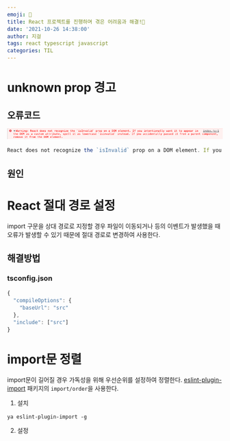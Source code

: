 ```yaml
---
emoji: 💬
title: React 프로젝트를 진행하며 겪은 어려움과 해결!🧐
date: '2021-10-26 14:38:00'
author: 지걸
tags: react typescript javascript
categories: TIL
---
```


# unknown prop 경고
## 오류코드
![img.png](img.png)
```javascript
React does not recognize the `isInvalid` prop on a DOM element. If you intentionally want it to appear in the DOM as a custom attribute, spell it as lowercase `isinvalid` instead. If you accidentally passed it from a parent component, remove it from the DOM element.
```
## 원인

# React 절대 경로 설정
import 구문을 상대 경로로 지정할 경우 파일이 이동되거나 등의 이벤트가 발생했을 때 오류가 발생할 수 있기 때문에 절대 경로로 변경하여 사용한다.
## 해결방법
### tsconfig.json
```typescript
{
  "compileOptions": {
    "baseUrl": "src"
  },
  "include": ["src"]
}
```

# import문 정렬
import문이 길어질 경우 가독성을 위해 우선순위를 설정하여 정렬한다. [eslint-plugin-import](https://github.com/import-js/eslint-plugin-import) 패키지의 `import/order`을 사용한다.
1. 설치
```
ya eslint-plugin-import -g
```
2. 설정
```

```
